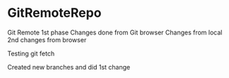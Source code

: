# GitRemoteRepo
Git Remote 1st phase
Changes done from Git browser
Changes from local
2nd changes from browser

Testing git fetch

Created new branches and did 1st change
